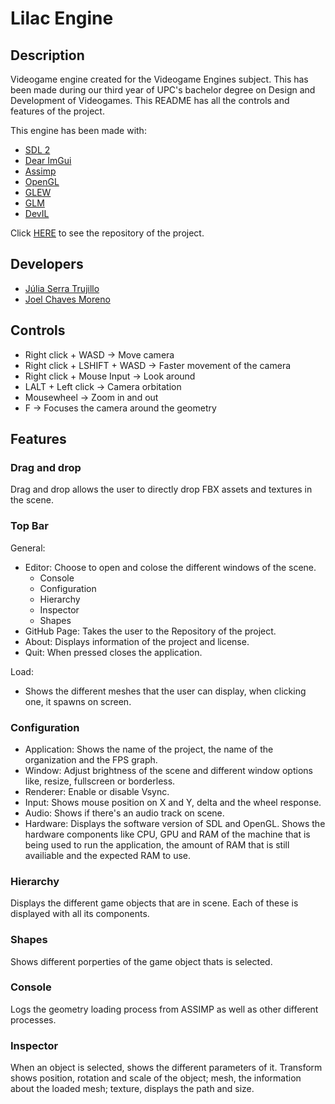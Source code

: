 # Lilac Engine
## Description
Videogame engine created for the Videogame Engines subject. This has been made during our third year of UPC's bachelor degree on Design and Development of Videogames. This README has all the controls and features of the project.

This engine has been made with:
* [SDL 2](https://www.libsdl.org)
* [Dear ImGui](https://github.com/ocornut/imgui)
* [Assimp](https://github.com/assimp/assimp)
* [OpenGL](https://www.opengl.org)
* [GLEW](https://glew.sourceforge.net)
* [GLM](https://www.opengl.org/sdk/libs/GLM/)
* [DevIL](https://openil.sourceforge.net)

Click [HERE](https://github.com/CITM-UPC/LilacEngine2) to see the repository of the project.

## Developers
* [Júlia Serra Trujillo](https://github.com/softdrawss)
* [Joel Chaves Moreno](https://github.com/JoeyCM)

## Controls
* Right click + WASD -> Move camera
* Right click + LSHIFT + WASD -> Faster movement of the camera
* Right click + Mouse Input -> Look around
* LALT + Left click -> Camera orbitation
* Mousewheel -> Zoom in and out
* F -> Focuses the camera around the geometry

## Features

### Drag and drop
Drag and drop allows the user to directly drop FBX assets and textures in the scene.

### Top Bar
General:
* Editor: Choose to open and colose the different windows of the scene.
  * Console
  * Configuration
  * Hierarchy
  * Inspector
  * Shapes
* GitHub Page: Takes the user to the Repository of the project.
* About: Displays information of the project and license.
* Quit: When pressed closes the application.

Load:
* Shows the different meshes that the user can display, when clicking one, it spawns on screen.

### Configuration
* Application: Shows the name of the project, the name of the organization and the FPS graph.
* Window: Adjust brightness of the scene and different window options like, resize, fullscreen or borderless.
* Renderer: Enable or disable Vsync.
* Input: Shows mouse position on X and Y, delta and the wheel response.
* Audio: Shows if there's an audio track on scene.
* Hardware: Displays the software version of SDL and OpenGL. Shows the hardware components like CPU, GPU and RAM of the machine that is being used to run the application, the amount of RAM that is still availiable and the expected RAM to use.

### Hierarchy
Displays the different game objects that are in scene. Each of these is displayed with all its components.

### Shapes
Shows different porperties of the game object thats is selected.

### Console
Logs the geometry loading process from ASSIMP as well as other different processes.

### Inspector
When an object is selected, shows the different parameters of it. Transform shows position, rotation and scale of the object; mesh, the information about the loaded mesh; texture, displays the path and size.
